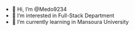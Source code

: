 - 👋 Hi, I’m @Medo9234
- 👀 I’m interested in Full-Stack Department
- 🌱 I’m currently learning in Mansoura University

<!---
Medo9234/Medo9234 is a ✨ special ✨ repository because its `README.md` (this file) appears on your GitHub profile.
You can click the Preview link to take a look at your changes.
--->
